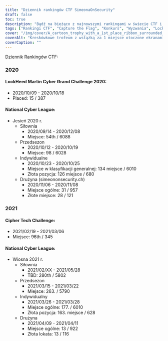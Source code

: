 ```yaml
---
title: "Dziennik rankingów CTF SimeonaOnSecurity"
draft: false
toc: true
description: "Bądź na bieżąco z najnowszymi rankingami w świecie CTF i wyzwań dzięki SimeonOnSecurity's CTF Rankings Log."
tags: ["Rankingi CTF", "Capture the Flag", "Konkurs", "Wyzwania", "LockHeed Martin Cyber Grand Challenge", "Krajowa Liga Cyberprzestępczości", "Cipher Tech Challenge", "Wydajność", "Umieszczenie", "Zespół", "Indywidualnie", "2020", "2021", "Cybersecurity", "Cyberobrona", "Wydarzenia CTF", "Konkursy hakerskie", "Bezpieczeństwo informacji", "Badania nad bezpieczeństwem"]
cover: "/img/cover/A_cartoon_trophy_with_a_1st_place_ribbon_surrounded_by_comp.png"
coverAlt: "Kreskówkowe trofeum z wstążką za 1 miejsce otoczone ekranami komputerów i symbolami cyberbezpieczeństwa, takimi jak kłódka, tarcza oraz symbole zamka i klucza."
coverCaption: ""
---
```

 Dziennik Rankingów CTF:
### 2020
#### LockHeed Martin Cyber Grand Challenge 2020:
- 2020/10/09 - 2020/10/18
- Placed: 15 / 387
#### National Cyber League:
- Jesień 2020 r.
	- Siłownia
		- 2020/09/14 - 2020/12/08
		- Miejsce: 54th / 6088
	- Przedsezon
		- 2020/10/12 - 2020/10/19
		- Miejsce: 98 / 6028
	- Indywidualne
		- 2020/10/23 - 2020/10/25
		- Miejsce w klasyfikacji generalnej: 134 miejsce / 6010
		- Złota pozycja: 126 miejsce / 680
	- Drużyna (simeononsecurity.ch)
		- 2020/11/06 - 2020/11/08
		- Miejsce ogólne: 31 / 957
		- Złote miejsce: 28 / 121
### 2021
#### Cipher Tech Challenge:
- 2021/02/19 - 2021/03/06
- Miejsce: 96th / 345
#### National Cyber League:
- Wiosna 2021 r.
	- Siłownia
		- 2021/02/XX - 2021/05/28
		- TBD: 280th / 5802
	- Przedsezon
		- 2021/03/15 - 2021/03/22
		- Miejsce: 263. / 5790
	- Indywidualny
		- 2021/03/26 - 2021/03/28
		- Miejsce ogólne: 177. / 6010
		- Złota pozycja: 163. miejsce / 628
	- Drużyna
		- 2021/04/09 - 2021/04/11
		- Miejsce ogólne: 13 / 922
		- Złota lokata: 13 / 116
